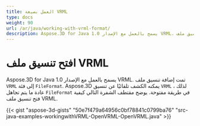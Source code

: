 ```yaml
---
title: العمل بصيغة VRML
type: docs
weight: 90
url: /ar/java/working-with-vrml-format/
description: Aspose.3D for Java يسمح بالعمل مع الإصدار 1.0 VRML. تمت إضافة تنسيق ملف VRML إلى فئة تنسيق الملفات. Aspose.3D يمكنه الكشف تلقائيًا عن تنسيق VRML ، لذلك عادة ما يتم تجاهل تنسيق الملفات في طريقة مفتوحة.
---
```

#  **افتح تنسيق ملف VRML**
Aspose.3D for Java يسمح بالعمل مع الإصدار 1.0 VRML. تمت إضافة تنسيق ملف `VRML` إلى فئة `FileFormat`. Aspose.3D يمكنه الكشف تلقائيًا عن تنسيق `VRML` ، لذلك عادة ما يتم تجاهل `FileFormat` في طريقة مفتوحة. يوضح مقتطف الشفرة التالي كيفية فتح تنسيق ملف VRML.

{{< gist "aspose-3d-gists" "50e7f479a64956c0bf78841c0799ba76" "src-java-examples-workingwithVRML-OpenVRML-OpenVRML.java" >}}
